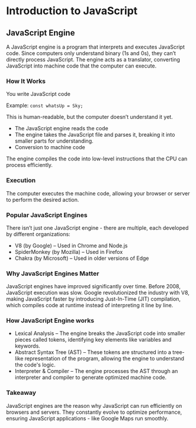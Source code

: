 # Introduction to JavaScript

## JavaScript Engine

A JavaScript engine is a program that interprets and executes JavaScript code. Since computers only understand binary (1s and 0s), they can’t directly process JavaScript. The engine acts as a translator, converting JavaScript into machine code that the computer can execute.

### How It Works
You write JavaScript code

Example: ```const whatsUp = Sky;```

This is human-readable, but the computer doesn’t understand it yet.

- The JavaScript engine reads the code
- The engine takes the JavaScript file and parses it, breaking it into smaller parts for understanding.
- Conversion to machine code

The engine compiles the code into low-level instructions that the CPU can process efficiently.

### Execution

The computer executes the machine code, allowing your browser or server to perform the desired action.

### Popular JavaScript Engines

There isn’t just one JavaScript engine - there are multiple, each developed by different organizations:

- V8 (by Google) – Used in Chrome and Node.js
- SpiderMonkey (by Mozilla) – Used in Firefox
- Chakra (by Microsoft) – Used in older versions of Edge

### Why JavaScript Engines Matter
JavaScript engines have improved significantly over time. Before 2008, JavaScript execution was slow. Google revolutionized the industry with V8, making JavaScript faster by introducing Just-In-Time (JIT) compilation, which compiles code at runtime instead of interpreting it line by line.

### How JavaScript Engine works

- Lexical Analysis – The engine breaks the JavaScript code into smaller pieces called tokens, identifying key elements like variables and keywords.
- Abstract Syntax Tree (AST) – These tokens are structured into a tree-like representation of the program, allowing the engine to understand the code's logic.
- Interpreter & Compiler – The engine processes the AST through an interpreter and compiler to generate optimized machine code.

### Takeaway

JavaScript engines are the reason why JavaScript can run efficiently on browsers and servers. They constantly evolve to optimize performance, ensuring JavaScript applications - like Google Maps run smoothly.

